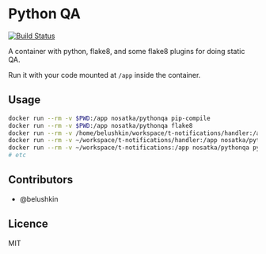 # Python QA


[![Build Status](https://travis-ci.com/belushkin/pythonqa.svg?branch=master)](https://travis-ci.org/belushkin/pythonqa)


A container with python, flake8, and some flake8 plugins for doing static QA.

Run it with your code mounted at `/app` inside the container.

## Usage

```bash
docker run --rm -v $PWD:/app nosatka/pythonqa pip-compile
docker run --rm -v $PWD:/app nosatka/pythonqa flake8
docker run --rm -v /home/belushkin/workspace/t-notifications/handler:/app nosatka/pythonqa python3 -m mccabe --min 5 app.py
docker run --rm -v ~/workspace/t-notifications/handler:/app nosatka/pythonqa flake8 app.py
docker run --rm -v ~/workspace/t-notifications:/app nosatka/pythonqa python -m pytest tests/ -v
# etc
````

## Contributors
- @belushkin

## Licence
MIT

